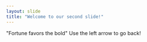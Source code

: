```yaml
---
layout: slide
title: "Welcome to our second slide!"
---
```

"Fortune favors the bold"
Use the left arrow to go back!
